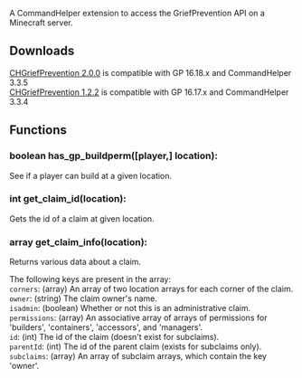 A CommandHelper extension to access the GriefPrevention API on a Minecraft server.

## Downloads

[CHGriefPrevention 2.0.0](https://github.com/PseudoKnight/CHGriefPrevention/releases/tag/2.0.0) is compatible with GP 16.18.x and CommandHelper 3.3.5  
[CHGriefPrevention 1.2.2](https://github.com/PseudoKnight/CHGriefPrevention/releases/tag/1.2.2) is compatible with GP 16.17.x and CommandHelper 3.3.4

## Functions
### boolean has\_gp\_buildperm([player,] location):
See if a player can build at a given location.
### int get\_claim\_id(location):
Gets the id of a claim at given location.
### array get\_claim\_info(location):
Returns various data about a claim.

The following keys are present in the array:  
`corners`: (array) An array of two location arrays for each corner of the claim.  
`owner`: (string) The claim owner's name.  
`isadmin`: (boolean) Whether or not this is an administrative claim.  
`permissions`: (array) An associative array of arrays of permissions for 'builders', 'containers', 'accessors', and 'managers'.  
`id`: (int) The id of the claim (doesn't exist for subclaims).  
`parentId`: (int) The id of the parent claim (exists for subclaims only).  
`subclaims`: (array) An array of subclaim arrays, which contain the key 'owner'.